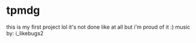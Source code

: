 # tpmdg
this is my first project lol it's not done like at all but i'm proud of it :)
music by: i_likebugs2
